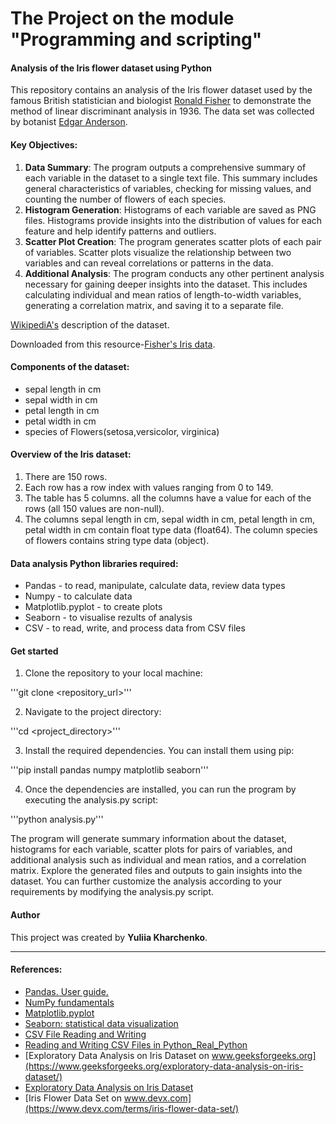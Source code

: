 # The Project on the module "Programming and scripting" 

#### **Analysis of the Iris flower dataset using Python**



This repository contains an analysis of the Iris flower dataset used by the famous British statistician and biologist [Ronald Fisher](https://en.wikipedia.org/wiki/Ronald_Fisher) to demonstrate the method of linear discriminant analysis in 1936. The data set was collected by botanist [Edgar Anderson](https://en.wikipedia.org/wiki/Edgar_Anderson). 

#### **Key Objectives**:

1. **Data Summary**: The program outputs a comprehensive summary of each variable in the dataset to a single text file. This summary includes general characteristics of variables, checking for missing values, and counting the number of flowers of each species.
2. **Histogram Generation**: Histograms of each variable are saved as PNG files. Histograms provide insights into the distribution of values for each feature and help identify patterns and outliers.
3. **Scatter Plot Creation**: The program generates scatter plots of each pair of variables. Scatter plots visualize the relationship between two variables and can reveal correlations or patterns in the data.
4. **Additional Analysis**: The program conducts any other pertinent analysis necessary for gaining deeper insights into the dataset. This includes calculating individual and mean ratios of length-to-width variables, generating a correlation matrix, and saving it to a separate file.


[WikipediA's](https://en.wikipedia.org/wiki/Iris_flower_data_set) description of the dataset.


Downloaded from this resource-[Fisher's Iris data](https://archive.ics.uci.edu/dataset/53/iris).


#### Components of the dataset:

- sepal length in cm
- sepal width in cm
- petal length in cm
- petal width in cm
- species of Flowers(setosa,versicolor, virginica)

#### Overview of the Iris dataset: 

1. There are 150 rows.
3. Each row has a row index with values ranging from 0 to 149.
4. The table has 5 columns. all the columns have a value for each of the rows (all 150 values are non-null). 
5. The columns sepal length in cm, sepal width in cm,  petal length in cm, petal width in cm contain float type data (float64). The column species of flowers contains string type data (object).


#### Data analysis Python libraries required: 

 - Pandas - to read, manipulate, calculate data, review data types 
 - Numpy - to calculate data
 - Matplotlib.pyplot - to create plots 
 - Seaborn - to visualise rezults of analysis 
 - CSV - to read, write, and process data from CSV files


#### Get started

1. Clone the repository to your local machine:

'''git clone <repository_url>'''

2. Navigate to the project directory:

'''cd <project_directory>'''

3. Install the required dependencies. You can install them using pip:

'''pip install pandas numpy matplotlib seaborn'''

4. Once the dependencies are installed, you can run the program by executing the analysis.py script:

'''python analysis.py'''

The program will generate summary information about the dataset, histograms for each variable, scatter plots for pairs of variables, and additional analysis such as individual and mean ratios, and a correlation matrix.
Explore the generated files and outputs to gain insights into the dataset. You can further customize the analysis according to your requirements by modifying the analysis.py script.

#### Author

This project was created by **Yuliia Kharchenko**. 


*** 

#### References: 
* [Pandas. User guide.](https://pandas.pydata.org/docs/user_guide/index.html)
* [NumPy fundamentals](https://numpy.org/doc/stable/user/basics.html)
* [Matplotlib.pyplot](https://matplotlib.org/3.5.3/api/_as_gen/matplotlib.pyplot.html)
* [Seaborn: statistical data visualization](https://seaborn.pydata.org/#seaborn-statistical-data-visualization)
* [CSV File Reading and Writing](https://docs.python.org/3/library/csv.html)
* [Reading and Writing CSV Files in Python_Real_Python](https://realpython.com/python-csv/)
* [Exploratory Data Analysis on Iris Dataset on www.geeksforgeeks.org](https://www.geeksforgeeks.org/exploratory-data-analysis-on-iris-dataset/)
* [Exploratory Data Analysis on Iris Dataset](https://www.tutorialspoint.com/exploratory-data-analysis-on-iris-dataset)
* [Iris Flower Data Set on www.devx.com](https://www.devx.com/terms/iris-flower-data-set/)